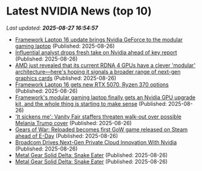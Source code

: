 # Latest NVIDIA News (top 10)
_Last updated: **2025-08-27 16:54:57**_

- [Framework Laptop 16 update brings Nvidia GeForce to the modular gaming laptop](https://slashdot.org/firehose.pl?op=view&amp;id=178882044) (Published: 2025-08-26)
- [Influential analyst drops fresh take on Nvidia ahead of key report](https://www.thestreet.com/investing/influential-analyst-drops-fresh-take-on-nvidia-ahead-of-key-report) (Published: 2025-08-26)
- [AMD just revealed that its current RDNA 4 GPUs have a clever 'modular' architecture—here's hoping it signals a broader range of next-gen graphics cards](https://www.pcgamer.com/hardware/graphics-cards/amd-just-revealed-that-its-current-rdna-4-gpus-have-a-clever-modular-architecture-heres-hoping-it-signals-a-broader-range-of-next-gen-graphics-cards/) (Published: 2025-08-26)
- [Framework Laptop 16 gets new RTX 5070, Ryzen 370 options](https://www.pcworld.com/article/2889637/framework-laptop-16-gets-new-rtx-5070-ryzen-370-options.html) (Published: 2025-08-26)
- [Framework's modular gaming laptop finally gets an Nvidia GPU upgrade kit, and the whole thing is starting to make sense](https://www.gamesradar.com/hardware/laptops/frameworks-modular-gaming-laptop-finally-gets-an-nvidia-gpu-upgrade-kit-and-the-whole-thing-is-starting-to-make-sense/) (Published: 2025-08-26)
- ['It sickens me': Vanity Fair staffers threaten walk-out over possible Melania Trump cover](https://www.rawstory.com/melania-vanity-fair/) (Published: 2025-08-26)
- [Gears of War: Reloaded becomes first GoW game released on Steam ahead of E-Day](https://www.notebookcheck.net/Gears-of-War-Reloaded-becomes-first-GoW-game-released-on-Steam-ahead-of-E-Day.1097342.0.html) (Published: 2025-08-26)
- [Broadcom Drives Next-Gen Private Cloud Innovation With Nvidia](https://biztoc.com/x/7f6f05922d0fd051) (Published: 2025-08-26)
- [Metal Gear Solid Delta: Snake Eater](https://uk.pcmag.com/sony-playstation-games/159743/metal-gear-solid-delta-snake-eater) (Published: 2025-08-26)
- [Metal Gear Solid Delta: Snake Eater](https://me.pcmag.com/en/sony-playstation-games/31879/metal-gear-solid-delta-snake-eater) (Published: 2025-08-26)
